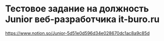 # Тестовое задание на должность Junior веб-разработчика it-buro.ru
https://www.notion.so/Junior-5d51e0d596d34e028670dc1ac8a9c85d
